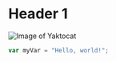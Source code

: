 # Header 1


![Image of Yaktocat](https://octodex.github.com/images/yaktocat.png)


``` javascript
var myVar = "Hello, world!";
```
